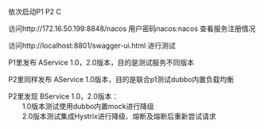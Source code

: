 依次启动P1 P2 C<br>

访问http://172.16.50.199:8848/nacos 用户密码nacos:nacos 查看服务注册情况  

访问http://localhost:8801/swagger-ui.html 进行测试

P1里发布 AService 1.0，2.0版本，目的是测试服务不同版本<br>

P2里同样发布 AService 1.0版本，目的是联合p1测试dubbo内置负载均衡<br>

P2里发现 BService 1.0，2.0版本：<br>
　　1.0版本测试使用dubbo内置mock进行降级<br>
　　2.0版本测试集成Hystrix进行降级、熔断及熔断后重新尝试请求<br>
        